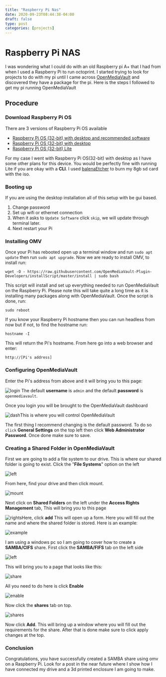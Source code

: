 ```yaml
---
title: "Raspberry Pi Nas"
date: 2020-09-23T08:44:38-04:00
draft: false
type: post
categories: [projects]
---
```


# Raspberry Pi NAS

I was wondering what I could do with an old Raspberry pi A+ that I had from when I used a Raspberry Pi to run octoprint. I started trying to look for projects to do with my pi until I came across [OpenMediaVault](https://www.openmediavault.org/) and discovered they have a package for the pi. Here is the steps I followed to get my pi running OpenMediaVault

## Procedure 

###  Download Raspberry Pi OS
There are 3 versions of Raspberry Pi OS available

- [Raspberry Pi OS (32-bit) with desktop and recommended software](https://downloads.raspberrypi.org/raspios_full_armhf_latest)
- [Raspberry Pi OS (32-bit) with desktop](https://downloads.raspberrypi.org/raspios_armhf_latest)
-  [Raspberry Pi OS (32-bit) Lite](https://downloads.raspberrypi.org/raspios_lite_armhf_latest)

For my case I went with Raspberry Pi OS(32-bit) with desktop as I have some other plans for this device. You would be perfectly fine with running Lite if you are okay with a **CLI**. I used [balenaEtcher](https://www.balena.io/etcher/) to burn my 8gb sd card with the iso. 

### Booting up
If you are using the desktop installation all of this setup with be gui based. 
1. Change password 
2. Set up wifi or ethernet connection
3. When it asks to `Update Software` click `skip`, we will update through terminal later. 
4. Next restart your Pi

### Installing OMV
Once your Pi has rebooted open up a terminal window and run `sudo apt update` then run `sudo apt upgrade`. Now we are ready to install OMV, to install run:
```
wget -O - https://raw.githubusercontent.com/OpenMediaVault-Plugin-Developers/installScript/master/install | sudo bash
``` 
This script will install and set up everything needed to run OpenMediaVault on the Raspberry Pi. Please note this will take quite a long time as it is installing many packages along with OpenMediaVault. Once the script is done, run:
```
sudo reboot
```
If you know your Raspberry Pi hostname then you can run headless from now but if not, to find the hostname run:
```
hostname -I
```

This will return the Pi's hostname. From here go into a web browser and enter: 
```
http://[Pi's address]
```

### Configuring OpenMediaVault

Enter the Pi's address from above and it will bring you to this page:

![login](https://cdn.discordapp.com/attachments/738107316200669368/738148696696553512/unknown.png) The default **username** is `admin` and the default **password** is `openmediavault`.

Once you login you will be brought to the OpenMediaVault dashboard

![dash](https://cdn.discordapp.com/attachments/738107316200669368/738149665114947774/unknown.png)This is where you will control OpenMediaVault

The first thing I recommend changing is the default password. To do so `click` **General Settings** on the top left then click **Web Administrator Password**. Once done make sure to save.

###  Creating a Shared Folder in OpenMediaVault

First we are going to add a file system to our drive. This is where our shared folder is going to exist. Click the "**File Systems**" option on the left 

![left](https://cdn.discordapp.com/attachments/738107316200669368/738154386085380224/unknown.png)

From here, find your drive and then click mount.

![mount](https://cdn.discordapp.com/attachments/738107316200669368/738155078405324800/unknown.png)

Next click on **Shared Folders** on the left under the **Access Rights Management** tab, This will bring you to this page

![rights](https://cdn.discordapp.com/attachments/738107316200669368/738155945833529424/unknown.png)Here, click **add** This will open up a form. Here you will fill out the name and where the shared folder is stored. Here is an example: 

![example](https://cdn.discordapp.com/attachments/738107316200669368/738157958373834822/unknown.png)

I am using a windows pc so I am going to cover how to create a **SAMBA/CIFS** share.  First click the **SAMBA/FIFS** tab on the left side 

![left](https://cdn.discordapp.com/attachments/738107316200669368/738158667056152647/unknown.png)

This will bring you to a page that looks like this:

![share](https://cdn.discordapp.com/attachments/738107316200669368/738159077061951488/unknown.png)

All you need to do here is click **Enable**

![enable](https://cdn.discordapp.com/attachments/738107316200669368/738159296637960212/unknown.png)

Now click the **shares** tab on top.

![shares](https://cdn.discordapp.com/attachments/738107316200669368/738159882578034728/unknown.png)

Now click **Add**. This will bring up a window where you will fill out the requirements for the share.  After that is done make sure to click apply changes at the top.


### Conclusion

Congratulations, you have successfully created a SAMBA share using omv on a Raspberry Pi. Look for a post in the near future where I show how I have connected my drive and a 3d printed enclosure I am going to make.




